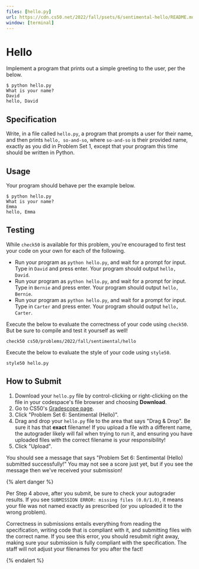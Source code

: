 ```yaml
---
files: [hello.py]
url: https://cdn.cs50.net/2022/fall/psets/6/sentimental-hello/README.md
window: [terminal]
---
```


# Hello

Implement a program that prints out a simple greeting to the user, per the below.

```
$ python hello.py
What is your name?
David
hello, David
```

## Specification

Write, in a file called `hello.py`, a program that prompts a user for their name, and then prints `hello, so-and-so`, where `so-and-so` is their provided name, exactly as you did in Problem Set 1, except that your program this time should be written in Python.

## Usage

Your program should behave per the example below.

```
$ python hello.py
What is your name?
Emma
hello, Emma
```

## Testing

While `check50` is available for this problem, you're encouraged to first test your code on your own for each of the following.

* Run your program as `python hello.py`, and wait for a prompt for input. Type in `David` and press enter. Your program should output `hello, David`.
* Run your program as `python hello.py`, and wait for a prompt for input. Type in `Bernie` and press enter. Your program should output `hello, Bernie`.
* Run your program as `python hello.py`, and wait for a prompt for input. Type in `Carter` and press enter. Your program should output `hello, Carter`.

Execute the below to evaluate the correctness of your code using `check50`. But be sure to compile and test it yourself as well!

```
check50 cs50/problems/2022/fall/sentimental/hello
```

Execute the below to evaluate the style of your code using `style50`.

```
style50 hello.py
```

## How to Submit

1. Download your `hello.py` file by control-clicking or right-clicking on the file in your codespace's file browser and choosing **Download**.
1. Go to CS50's [Gradescope page](https://www.gradescope.com/).
1. Click "Problem Set 6: Sentimental (Hello)".
1. Drag and drop your `hello.py` file to the area that says "Drag & Drop". Be sure it has that **exact** filename! If you upload a file with a different name, the autograder likely will fail when trying to run it, and ensuring you have uploaded files with the correct filename is your responsibility!
1. Click "Upload".

You should see a message that says "Problem Set 6: Sentimental (Hello) submitted successfully!" You may not see a score just yet, but if you see the message then we've received your submission!

{% alert danger %}

Per Step 4 above, after you submit, be sure to check your autograder results. If you see `SUBMISSION ERROR: missing files (0.0/1.0)`, it means your file was not named exactly as prescribed (or you uploaded it to the wrong problem).

Correctness in submissions entails everything from reading the specification, writing code that is compliant with it, and submitting files with the correct name. If you see this error, you should resubmit right away, making sure your submission is fully compliant with the specification. The staff will not adjust your filenames for you after the fact!

{% endalert %}